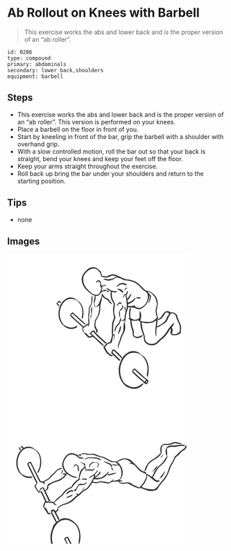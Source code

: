 # Ab Rollout on Knees with Barbell
> This exercise works the abs and lower back and is the proper version of an “ab roller”.

``` 
id: 0286 
type: compound 
primary: abdominals 
secondary: lower back,shoulders 
equipment: barbell 
``` 

## Steps

 - This exercise works the abs and lower back and is the proper version of an “ab roller”. This version is performed on your knees.
 - Place a barbell on the floor in front of you.
 - Start by kneeling in front of the bar, grip the barbell with a shoulder with overhand grip.
 - With a slow controlled motion, roll the bar out so that your back is straight, bend your knees and keep your feet off the floor.
 - Keep your arms straight throughout the exercise.
 - Roll back up bring the bar under your shoulders and return to the starting position.

## Tips

 - none

## Images

<svg width="317pt" height="250pt" viewBox="0 0 317 250" xmlns="http://www.w3.org/2000/svg">
  <g fill="#FFF">
    <path d="M0 0h317v250H0V0m140.24 25.17c-5.93 4.58-11.55 10.93-11.57 18.87.49 5.7 2.72 11.35 6.42 15.74 4.78 4.57 9.33 10.15 16.07 11.73-.14 7-3.67 14.81 1.31 21.04-.14-2.29-.63-4.61-2.26-6.33 1.67-4.53 3.21-9.28 2.38-14.18 1.4.04 2.81.06 4.21.07 1.91-1.53 3.85-3.12 4.83-5.44a12.94 12.94 0 0 0 4.03-2.53c2.42-.59 4.9-.82 7.36-1.17-2.98-3.12-7.4-.96-10.17 1.28 1.13-2.76 2.03-5.7 1.46-8.72 2.45-.75 5.48-.13 7.14-2.52-2.26.1-4.52.38-6.72.89-.38.23-1.13.69-1.51.91l-.29-.39c-.67-3.02-.87-6.61-3.22-8.9-2.23-1.48-4.07.4-5.67 1.77l-.27 2.67c1.12-1.02 2.23-2.04 3.33-3.08 4.53.92 4 6.83 3.51 10.4l1.4-.32c2.31-.08.12 2.7.23 3.91-1.4 3.84-3.01 10-8.27 9.31-6.64.28-11.22-5.4-15.34-9.79-5.87-5.57-8.84-14.57-6.55-22.43 3.3-6.53 9.48-12.3 16.94-13.22 5.04-.53 8.15 3.61 11.21 6.81 1.08 2.36 1.8 4.86 2.34 7.39 3.45.71 6.94 1.83 10.5 1.12 3.62-.11 6.34-3.65 10.07-2.91 2.64.49 5.74 1.02 7.32 3.46 2.08.4 4.25.66 6.17 1.64 2.42 1.14 4.55 3.2 7.41 3.02 5 .15 9.83 1.57 14.56 3.1 5.78 2.42 10.38 6.91 14.42 11.59 2.97 3.31 8.09 4.61 9.66 9.11 2.24 9.42-3.06 20.82-12.77 23.47-3.12 1.06-6.14-.62-8.94-1.81.06-.5.17-1.51.23-2.01-2.19-.12-4.25.57-6.34 1.11-2.01-.07-4.01-.33-6.02-.45.02-.77.07-2.33.09-3.1 5.73-1.42 11.12-5.18 13.25-10.85-.48.13-1.45.4-1.93.53-2.78 3.88-6.78 7.02-11.67 7.47-.23-1.59-.47-3.17-.72-4.76 1.23-.23 2.51-.54 2.98-1.87 1.77-2.74 3.41-5.64 3.89-8.92-3.22 2.33-4.37 6.41-7.12 9.21-.49-1.76-.97-3.52-1.56-5.25 1.16-2.47 2.29-4.96 2.9-7.64-.39-.17-1.16-.52-1.55-.7-.49 1.9-1.11 3.78-2.21 5.43l.73.27c-1.64.01-3.28-.05-4.92-.12l1.71.15c-1.21 2.08-2.35 4.21-3.19 6.47 2-1.19 3.02-3.25 3.76-5.36.27.03.82.08 1.09.11 1.51 9.02 3.91 18.62.94 27.59-1.11-2.12.42-6.67-2.78-7.05.4 2.8.91 5.62 2.3 8.13-1.19 3.87-2.21 7.84-1.75 11.93-1.63 1.58-3.46 2.92-5.08 4.51.77-.03 2.31-.1 3.08-.13.37-.87.78-1.73 1.18-2.58.32 1.85.55 3.78 1.64 5.38.08-3.45 1.26-6.78 1.17-10.24-.11-5.73 3.26-10.77 3.93-16.4 2.62.64 5.35.97 8.04.55 2.19.55 4.31 1.38 6.4 2.24 3.22 1.27 6.93.7 9.84-1.09 7.89-4.51 12.49-13.71 12.28-22.68 2.72 4.87-1.3 10.06-1.55 15.1 2.74-3.98 4.31-8.75 4.59-13.56-1.44-2.59-3.94-4.48-5.7-6.86 5.28-.52 8.22 4.04 11.23 7.51 2.55 3.21 3.32 7.35 4.37 11.21.93 4.18-1.11 8.17-1.98 12.17.04 4.65 1.15 9.25 2.32 13.74-3.48 3.59-7.65 7.15-12.91 7.34-5.36-.24-10.9.02-15.89-2.26 1.72-5.41 3.17-12.49-1.13-17.01-.06 4.23-.01 8.47-.4 12.7-2.48 1.67-5.45 3.38-8.55 2.52-2.47-.39-4.6-1.76-6.81-2.83-.69-4.94-.73-9.91.55-14.76.81-1.11-.89-3.09-1.96-2.07-1.04 5.64-2.04 11.52-.1 17.11l-3.05.08c1.43 1.28 4.36 1.76 4.21 4.12-.26 6.1 1.71 11.93 3.54 17.65.86 2.77.25 5.78 1.14 8.54 1.96 3.65 6.77 4.39 10.49 3.75 2.47-.91 6.13-1.82 6.21-5.04-3.65 1.27-7.26 4.07-11.31 2.84-1.83-.28-2.95-1.82-4.21-2.98.25-2.96.96-6.12-.43-8.91-2.17-5.21-2.87-10.86-3.32-16.44 3.82 1.1 7.91 1.43 11.64-.16 1.22 1.12 2.47 2.19 3.74 3.25-.64 8.25 2.7 15.92 5.28 23.55 1.5 3.96-.21 9.12 3.48 12.17 4.18 4.58 10.99 5.31 16.66 3.51 2.85-1.24 5.17-3.39 7.28-5.62 3.59-3.76 8.17-6.47 11.38-10.6 3.39-3.71 5.34-8.45 8.67-12.22-.02 2.3-.31 4.58-.73 6.84-.7 2.15 1.54 3.5 2.61 5.02 5.37.43 11.31.16 15.24-4.07.3-4.8.87-9.79-.39-14.5-1.92-4.79-4.5-9.33-5.71-14.38-.91-5.1-7-7.08-11.56-6.53-2.56-2.06-6.13-2.71-9.14-1.24-4.19 2.57-5.43 7.85-9.08 10.98-1.65 1.19-3.56 1.96-5.34 2.91.91-1.51 1.87-3 2.8-4.5l-1.98.08c-.37-3.86-.77-7.74-1.59-11.54 1.93-6.47 3.26-13.57.57-20.04-1.36-5.1-5.8-8.25-9.65-11.44-1.73-1.42-4.1-1.35-6.15-1.96-3.3-.7-6.16-2.76-8.36-5.25-2.97-3.44-6.29-6.59-9.93-9.29-3.51-2.74-7.95-3.68-12.14-4.84-4-1.2-8.63-.1-12.09-2.92-4.87-2.01-9.51-4.62-14.54-6.23-3.97-1.15-8 .18-11.48 2.09-3.32 2.13-7.09.05-10.66.09-.61-3.06-1.47-6.06-2.99-8.81-3.03-.87-4.4-4.1-7.32-5.17-4.32-1.96-9.4-.93-13.19 1.72m41.66 17.25c-3.32-.27-6.47 2.12-9.73.68-2.1-.78-4.32-.87-6.46-.19 4.59 2.06 10.85 4.86 15.12.7l.43 1.71c2.34-2.46 5.24-4.3 8.75-4.42-.84-.51-1.7-1.02-2.55-1.52-1.92.89-3.66 2.13-5.56 3.04m7.13 14.38c1.78-.7 3.23-1.92 4.69-3.12 3.62-2.67 8.71-1.64 12.2.73.28-.77.55-1.55.84-2.32-1.87-.87-3.75-1.76-5.76-2.27-4.9-.46-10.24 2.19-11.97 6.98m12.79 5.35c2.26-1.06 4.47-2.28 6.28-4.02-2.87-.36-5.05 1.64-6.28 4.02m-31.1-3.61c2.49 2.36 5.27 4.41 8.3 6.04-.74 5.37-.49 11.15 2.23 15.97 1.33 2.66 4.11 5.24 2.57 8.44-2.07 6.93-.29 14.14.99 21.01-1.71 4.16-3.91 8.39-3.57 13.03.3 4.69-1.07 9.33-.2 14.02.97 5.16-2.05 9.76-2.86 14.71-5.46.82-9.12 5.06-12.08 9.35 2.67 3.66 3.79 8.4 7.52 11.26 2.69 2.02 6.13 5.85 9.56 2.85-7.23-1.77-11.78-8.46-14.34-15.03 1.14-1.01 2.3-2 3.32-3.14 1.95-2.6 5.4-3.07 8.35-3.86 1.13-3.81 1.83-7.73 2.2-11.69l2-1.48c-.14 3.26-.47 6.51-.43 9.77 1.21-4.13 1.45-8.45 1.22-12.73-.84.91-1.68 1.82-2.5 2.75-.26-6.55.26-13.08.69-19.6.43-4.01 3-7.38 3.6-11.31-3.42-6.78-2.63-14.79-.96-21.95-.36-3.35-2.87-5.96-3.99-9.06-1.99-3.9-1.04-8.38-1.66-12.55 3.21.46 7.67 1.78 9.7-1.66-3.68.39-7.38.2-10.94-.85-2.73-1.76-5.25-4.23-8.72-4.29m18.85 1.73c2.36 1.29 5.03 2.16 6.94 4.14 1.23.84 2.3 2.86 4.08 1.94.47-1.86-1.91-3.13-2.59-4.77-2.71-1-5.52-2.44-8.43-1.31m-16.26 2.93c-1.72.92.11 3.3 1.57 2.28 1.71-.89-.13-3.4-1.57-2.28m-9.95 4.6c.87 5.78-2.67 10.94-4.36 16.26-.86 3.16-3.76 4.9-5.55 7.44 2.15-.51 4.02-1.69 5.61-3.2.16 6.04-.34 12.19-2.61 17.84-1.37 3.5-4.33 6.24-5.04 10.01-.46 2.88-.74 5.79-.77 8.7-.05 2.57 1.85 4.49 3.01 6.61.23 1.45-.1 2.99.47 4.4 3.1.58 2.09-3.57 1.99-5.39-2.17-1.8-2.76-4.61-3.68-7.13.24-2.42.17-4.87.57-7.28.84-2.57 2.52-4.75 3.79-7.12 2.87-4.8 4.05-10.46 4.12-16.01-.32-7.2 3.41-13.84 3.23-21.04 1.86 4.04 5.92 5.63 9.62 7.47 1.88 3.5 4.72 6.24 8.44 7.72-1.95-2.81-4.41-5.22-6.17-8.15-1.44-2.46-4.56-2.65-6.7-4.18-2.37-2.01-3.15-5.4-5.97-6.95m-16.77 3.29c-1.49 3.81-.75 7.91-1.07 11.87-.37 3.75-3.06 6.65-4.21 10.13-.74 3.19-.27 6.52-.85 9.74-1.16 5.61.23 11.3-.24 16.95-3.12 1.27-5.82 3.28-8.34 5.48-6.6-6.75-14.19-12.47-20.79-19.22-1.64-1.63 1.45-4.01 2.68-2.49 6.64 5.62 12.68 11.96 19.48 17.4.64.09 1.91.28 2.54.37-1.94-2.53-4.39-4.58-6.81-6.62-5.39-4.78-10.6-9.76-16.09-14.41-1.3 1.22-2.97 2.13-3.85 3.73-.7 3.04 2.28 4.93 4.13 6.79 5.86 5.04 11.33 10.52 17.24 15.51-1.78 3.63.52 7.36 2.79 10.13-.56-2.82-1.62-5.49-2.33-8.27 2.91-2.15 5.72-4.45 8.79-6.39.01 1.42.04 2.84.07 4.26 2.69-4.22 2.87-9.43 1.88-14.21-.96-3.32.47-6.62.66-9.95.31-3.49-.55-7.27 1.35-10.44 3.46-6.08 5.03-13.57 2.97-20.36m76.15 5.25c2.9-.34 6.45 1.55 8.75-.89-2.96-.89-6.75-2.4-8.75.89m-119.3-.12c-9.73 4.51-14.61 15.54-14.81 25.81-.29 8.14 2.61 16.91 9.41 21.83 5.88 6.15 16 7.01 22.94 2.09-.11-.64-.32-1.93-.42-2.58-3.44 2.14-7.33 4.1-11.51 3.39-4.36-.97-8.99-2.35-12.2-5.63-8.94-11.23-7.93-28.96 2.12-39.17 6.77-6.95 19.8-6.07 25.33 2 5.93 6.88 6.75 16.84 4.4 25.32.48.98.97 1.96 1.47 2.93 3.41-11.06 1.96-26.01-9.01-32.34-4.52-4.45-11.83-6.65-17.72-3.65m-18.57 8.92c1.5 1.62 2.63 4.37 4.97 4.72 1.49-2.04-2.22-3.29-3.12-4.92 1.64-1.43 3.67-2.57 5.44-.39.39-.53.79-1.05 1.18-1.57-1.2-.75-2.39-1.51-3.57-2.29-1.8 1.29-3.46 2.76-4.9 4.45m104.21 4.8c1.59-1.47 3.08-3.06 4.7-4.51.79.14 2.36.43 3.15.58 1.91-.26-.1-1.81-.47-2.66-3.82-.66-6.55 3.3-7.38 6.59m9.21 2.81c-1.62 1.93-3.8 3.49-4.63 5.98-1.03 3.58-.2 7.4 1.25 10.74.88-3.75-.62-7.61-.17-11.42 3.18-1.39 5.78-4.04 5.75-7.71-.54-1.18-1.05-2.37-1.54-3.57-.15 1.99.22 4.13-.66 5.98M144.86 94c-.17 3.27.1 6.53.86 9.71-1.58 2.27-2.06 4.99-2.08 7.69 3.68-5.58 2.61-12.41 3.14-18.72.41-.86.82-1.73 1.23-2.6-1.05 1.31-2.08 2.63-3.15 3.92m50.44 15.71c-.13 1.39-.23 2.79-.3 4.19-.48.78-.95 1.56-1.41 2.35.27 2.82-2.43 4.31-3.97 6.22-3.23 3.27-3.84 8.01-4.58 12.33 3-2.66 2.58-7.39 5.32-10.32 1.59-2.3 5.13-3.83 4.33-7.14 2.93-1.64 3.05-5.5.61-7.63m6.79 7.03c-1.37 5.38-.99 10.96-1.48 16.44-1.51 4-4.1 7.54-5.11 11.75-.98 4.23-2.9 8.14-4.16 12.28.57 2.13.14 4.31-.06 6.45 1.71-2.37 1.25-5.44 2.32-8.05 1.29-3.19 2.9-6.29 3.59-9.69 1.5-6.29 6.84-11.22 6.79-17.94.03-3.79.28-7.94-1.89-11.24m-7.34 10.02c-1.14 4.05-2.59 8-3.5 12.11 3.8-4.05 5.77-9.63 5.34-15.17-.91.82-1.58 1.85-1.84 3.06m-51.32 9.78c-.44.09-1.31.28-1.75.37 1.63 1.18 3.27 2.34 4.79 3.66-1.43.59-2.81 1.48-4.39 1.57-3.15-1.8-4.71-6.57-8.67-6.45l-.12 1.06c1.92 2.69 4.38 4.99 6.8 7.24 2.65.99 5.3-.71 7.91-1.12 2.77 1.06 4.4 3.75 6.52 5.68 3.86 3.64 7.77 7.27 12.04 10.43l.08-2.01c-3.92-4.62-8.99-8.09-13.22-12.41-2.58-2.6-5.35-5.01-8.22-7.3.67-1.66 1.8-2.99 3.57-3.47 4.81 6.9 11.65 11.95 17.65 17.72 1.66 1.37 3.41 4.07 5.73 2.19-6.15-5.82-12.68-11.23-18.72-17.16-.26-.5-.79-1.5-1.05-2-.76-.98-1.5-1.99-2.34-2.9-2.89.35-5.44 2.24-6.61 4.9m38.05 29.07c-.6 1.76-1.12 3.54-1.61 5.33 4.68 4.48 9.43 8.87 14.04 13.42.67-.42 1.35-.84 2.02-1.26-4.59-4.37-9.11-8.81-13.66-13.21l.24-2.41c2.07-1.16 3.5 1.08 4.9 2.19 3.38 3.57 6.98 6.92 10.6 10.25-1.25 4.77-4 9.05-4.69 13.97-2.02 10.76.71 22.53 8.19 30.69 4.43 5.46 11.61 7.73 18.42 8.05 6.71-.04 12.7-4.1 16.32-9.57-4.13.56-6.84 4.23-10.67 5.57-4.5 2.08-9.59 1.18-14.12-.28-3.37-2.28-7.49-3.52-9.95-6.96-9.95-13.8-7.76-34.75 4.56-46.39 6.91-6.09 17.55-5.87 25.16-1.26 8.73 7.19 12.9 19.22 10.76 30.3-.49 2.67-1.6 5.98.83 8.06 2.77-10.6 2.65-22.77-3.71-32.11-2.57-4.19-7.38-6.05-10.8-9.42-5.92-3.71-14-4.3-19.98-.34-3.94 2.71-8.53 5.72-9.61 10.72-.04-1.8-.06-3.77-1.74-4.88-4.31-3.8-7.7-8.75-12.81-11.57-.67.28-2.02.83-2.69 1.11m38.86 31.56c-1.81 1.26-3.74 2.6-4.47 4.8-.01 1.88 1.61 3.15 2.79 4.39 5.83 5.23 11.64 10.46 17.57 15.57 1.39.96 2.33 3.28 4.33 2.69 2.42-1.18 3.9-3.88 3.46-6.56-8.38-6.39-15.61-14.13-23.68-20.89m4.86 17.17c.67.43.67.43 0 0z"/>
    <path d="M266.88 110.88c2.97-2.78 4.57-6.64 6.99-9.87 1.44-.03 2.89-.04 4.34-.05 1 1.16 2.5 2.7.73 3.99-3.22 3.12-3.43 8.03-6.66 11.12-3.42 4.44-8.93 6.18-13.51 9.06.49-3.59.77-7.21.98-10.84 2.49-.84 5.19-1.5 7.13-3.41z"/>
    <path d="M282.5 103.2c2.4-2.16 5.23-.3 7.64.84 1.78 2.09 1.66 5.15 3 7.52 1.84 5.09 5.48 9.72 5.37 15.36.06 2.19-.09 4.38-.15 6.58-3 4.14-8.92 6.21-13.64 3.9 1.06-3.59 2.63-7.74-.39-10.82 2.04-2.35 4.32-4.94 3.8-8.33-4.47 4.58-8.64 9.48-11.94 14.98-3.27 5.53-7.91 10.03-12.82 14.08-3.48 2.76-6.29 7.15-11.15 7.41-5.69 1.59-13-1.66-13.92-7.88-.04-6.09-2.72-11.66-4.33-17.42-.8-3.89-.69-7.94-1.98-11.74 8.41 2.33 18.28 2.69 25.49-3.02.27 9.32-3.47 19 .06 28.03.6-5.4-.07-10.92 1.07-16.26 3.69-.11 6.29-2.93 9.4-4.5 4.91-2.31 9.16-6.54 10.57-11.88.97-2.47 2.72-4.51 3.92-6.85zM218.49 200.35l2.16-.32c6.23 5.93 12.45 11.91 19.41 16.98-.89 1.16-1.76 2.33-2.62 3.51-6.45-6.05-13.02-11.99-19.59-17.91.16-.56.48-1.69.64-2.26zM240.43 219.48c3.4-1.86.58 4.76-.78 1.63.2-.41.59-1.22.78-1.63z"/>
  </g>
  <g fill="#333">
    <path d="M140.24 25.17c3.79-2.65 8.87-3.68 13.19-1.72 2.92 1.07 4.29 4.3 7.32 5.17 1.52 2.75 2.38 5.75 2.99 8.81 3.57-.04 7.34 2.04 10.66-.09 3.48-1.91 7.51-3.24 11.48-2.09 5.03 1.61 9.67 4.22 14.54 6.23 3.46 2.82 8.09 1.72 12.09 2.92 4.19 1.16 8.63 2.1 12.14 4.84 3.64 2.7 6.96 5.85 9.93 9.29 2.2 2.49 5.06 4.55 8.36 5.25 2.05.61 4.42.54 6.15 1.96 3.85 3.19 8.29 6.34 9.65 11.44 2.69 6.47 1.36 13.57-.57 20.04.82 3.8 1.22 7.68 1.59 11.54l1.98-.08c-.93 1.5-1.89 2.99-2.8 4.5 1.78-.95 3.69-1.72 5.34-2.91 3.65-3.13 4.89-8.41 9.08-10.98 3.01-1.47 6.58-.82 9.14 1.24 4.56-.55 10.65 1.43 11.56 6.53 1.21 5.05 3.79 9.59 5.71 14.38 1.26 4.71.69 9.7.39 14.5-3.93 4.23-9.87 4.5-15.24 4.07-1.07-1.52-3.31-2.87-2.61-5.02.42-2.26.71-4.54.73-6.84-3.33 3.77-5.28 8.51-8.67 12.22-3.21 4.13-7.79 6.84-11.38 10.6-2.11 2.23-4.43 4.38-7.28 5.62-5.67 1.8-12.48 1.07-16.66-3.51-3.69-3.05-1.98-8.21-3.48-12.17-2.58-7.63-5.92-15.3-5.28-23.55-1.27-1.06-2.52-2.13-3.74-3.25-3.73 1.59-7.82 1.26-11.64.16.45 5.58 1.15 11.23 3.32 16.44 1.39 2.79.68 5.95.43 8.91 1.26 1.16 2.38 2.7 4.21 2.98 4.05 1.23 7.66-1.57 11.31-2.84-.08 3.22-3.74 4.13-6.21 5.04-3.72.64-8.53-.1-10.49-3.75-.89-2.76-.28-5.77-1.14-8.54-1.83-5.72-3.8-11.55-3.54-17.65.15-2.36-2.78-2.84-4.21-4.12l3.05-.08c-1.94-5.59-.94-11.47.1-17.11 1.07-1.02 2.77.96 1.96 2.07-1.28 4.85-1.24 9.82-.55 14.76 2.21 1.07 4.34 2.44 6.81 2.83 3.1.86 6.07-.85 8.55-2.52.39-4.23.34-8.47.4-12.7 4.3 4.52 2.85 11.6 1.13 17.01 4.99 2.28 10.53 2.02 15.89 2.26 5.26-.19 9.43-3.75 12.91-7.34-1.17-4.49-2.28-9.09-2.32-13.74.87-4 2.91-7.99 1.98-12.17-1.05-3.86-1.82-8-4.37-11.21-3.01-3.47-5.95-8.03-11.23-7.51 1.76 2.38 4.26 4.27 5.7 6.86-.28 4.81-1.85 9.58-4.59 13.56.25-5.04 4.27-10.23 1.55-15.1.21 8.97-4.39 18.17-12.28 22.68-2.91 1.79-6.62 2.36-9.84 1.09-2.09-.86-4.21-1.69-6.4-2.24-2.69.42-5.42.09-8.04-.55-.67 5.63-4.04 10.67-3.93 16.4.09 3.46-1.09 6.79-1.17 10.24-1.09-1.6-1.32-3.53-1.64-5.38-.4.85-.81 1.71-1.18 2.58-.77.03-2.31.1-3.08.13 1.62-1.59 3.45-2.93 5.08-4.51-.46-4.09.56-8.06 1.75-11.93-1.39-2.51-1.9-5.33-2.3-8.13 3.2.38 1.67 4.93 2.78 7.05 2.97-8.97.57-18.57-.94-27.59-.27-.03-.82-.08-1.09-.11-.74 2.11-1.76 4.17-3.76 5.36.84-2.26 1.98-4.39 3.19-6.47l-1.71-.15c1.64.07 3.28.13 4.92.12l-.73-.27c1.1-1.65 1.72-3.53 2.21-5.43.39.18 1.16.53 1.55.7-.61 2.68-1.74 5.17-2.9 7.64.59 1.73 1.07 3.49 1.56 5.25 2.75-2.8 3.9-6.88 7.12-9.21-.48 3.28-2.12 6.18-3.89 8.92-.47 1.33-1.75 1.64-2.98 1.87.25 1.59.49 3.17.72 4.76 4.89-.45 8.89-3.59 11.67-7.47.48-.13 1.45-.4 1.93-.53-2.13 5.67-7.52 9.43-13.25 10.85-.02.77-.07 2.33-.09 3.1 2.01.12 4.01.38 6.02.45 2.09-.54 4.15-1.23 6.34-1.11-.06.5-.17 1.51-.23 2.01 2.8 1.19 5.82 2.87 8.94 1.81 9.71-2.65 15.01-14.05 12.77-23.47-1.57-4.5-6.69-5.8-9.66-9.11-4.04-4.68-8.64-9.17-14.42-11.59-4.73-1.53-9.56-2.95-14.56-3.1-2.86.18-4.99-1.88-7.41-3.02-1.92-.98-4.09-1.24-6.17-1.64-1.58-2.44-4.68-2.97-7.32-3.46-3.73-.74-6.45 2.8-10.07 2.91-3.56.71-7.05-.41-10.5-1.12-.54-2.53-1.26-5.03-2.34-7.39-3.06-3.2-6.17-7.34-11.21-6.81-7.46.92-13.64 6.69-16.94 13.22-2.29 7.86.68 16.86 6.55 22.43 4.12 4.39 8.7 10.07 15.34 9.79 5.26.69 6.87-5.47 8.27-9.31-.11-1.21 2.08-3.99-.23-3.91l-1.4.32c.49-3.57 1.02-9.48-3.51-10.4-1.1 1.04-2.21 2.06-3.33 3.08l.27-2.67c1.6-1.37 3.44-3.25 5.67-1.77 2.35 2.29 2.55 5.88 3.22 8.9l.29.39c.38-.22 1.13-.68 1.51-.91 2.2-.51 4.46-.79 6.72-.89-1.66 2.39-4.69 1.77-7.14 2.52.57 3.02-.33 5.96-1.46 8.72 2.77-2.24 7.19-4.4 10.17-1.28-2.46.35-4.94.58-7.36 1.17a12.94 12.94 0 0 1-4.03 2.53c-.98 2.32-2.92 3.91-4.83 5.44-1.4-.01-2.81-.03-4.21-.07.83 4.9-.71 9.65-2.38 14.18 1.63 1.72 2.12 4.04 2.26 6.33-4.98-6.23-1.45-14.04-1.31-21.04-6.74-1.58-11.29-7.16-16.07-11.73-3.7-4.39-5.93-10.04-6.42-15.74.02-7.94 5.64-14.29 11.57-18.87m126.64 85.71c-1.94 1.91-4.64 2.57-7.13 3.41-.21 3.63-.49 7.25-.98 10.84 4.58-2.88 10.09-4.62 13.51-9.06 3.23-3.09 3.44-8 6.66-11.12 1.77-1.29.27-2.83-.73-3.99-1.45.01-2.9.02-4.34.05-2.42 3.23-4.02 7.09-6.99 9.87m15.62-7.68c-1.2 2.34-2.95 4.38-3.92 6.85-1.41 5.34-5.66 9.57-10.57 11.88-3.11 1.57-5.71 4.39-9.4 4.5-1.14 5.34-.47 10.86-1.07 16.26-3.53-9.03.21-18.71-.06-28.03-7.21 5.71-17.08 5.35-25.49 3.02 1.29 3.8 1.18 7.85 1.98 11.74 1.61 5.76 4.29 11.33 4.33 17.42.92 6.22 8.23 9.47 13.92 7.88 4.86-.26 7.67-4.65 11.15-7.41 4.91-4.05 9.55-8.55 12.82-14.08 3.3-5.5 7.47-10.4 11.94-14.98.52 3.39-1.76 5.98-3.8 8.33 3.02 3.08 1.45 7.23.39 10.82 4.72 2.31 10.64.24 13.64-3.9.06-2.2.21-4.39.15-6.58.11-5.64-3.53-10.27-5.37-15.36-1.34-2.37-1.22-5.43-3-7.52-2.41-1.14-5.24-3-7.64-.84z"/>
    <path d="M181.9 42.42c1.9-.91 3.64-2.15 5.56-3.04.85.5 1.71 1.01 2.55 1.52-3.51.12-6.41 1.96-8.75 4.42l-.43-1.71c-4.27 4.16-10.53 1.36-15.12-.7 2.14-.68 4.36-.59 6.46.19 3.26 1.44 6.41-.95 9.73-.68zM189.03 56.8c1.73-4.79 7.07-7.44 11.97-6.98 2.01.51 3.89 1.4 5.76 2.27-.29.77-.56 1.55-.84 2.32-3.49-2.37-8.58-3.4-12.2-.73-1.46 1.2-2.91 2.42-4.69 3.12zM201.82 62.15c1.23-2.38 3.41-4.38 6.28-4.02-1.81 1.74-4.02 2.96-6.28 4.02zM170.72 58.54c3.47.06 5.99 2.53 8.72 4.29 3.56 1.05 7.26 1.24 10.94.85-2.03 3.44-6.49 2.12-9.7 1.66.62 4.17-.33 8.65 1.66 12.55 1.12 3.1 3.63 5.71 3.99 9.06-1.67 7.16-2.46 15.17.96 21.95-.6 3.93-3.17 7.3-3.6 11.31-.43 6.52-.95 13.05-.69 19.6.82-.93 1.66-1.84 2.5-2.75.23 4.28-.01 8.6-1.22 12.73-.04-3.26.29-6.51.43-9.77l-2 1.48c-.37 3.96-1.07 7.88-2.2 11.69-2.95.79-6.4 1.26-8.35 3.86-1.02 1.14-2.18 2.13-3.32 3.14 2.56 6.57 7.11 13.26 14.34 15.03-3.43 3-6.87-.83-9.56-2.85-3.73-2.86-4.85-7.6-7.52-11.26 2.96-4.29 6.62-8.53 12.08-9.35.81-4.95 3.83-9.55 2.86-14.71-.87-4.69.5-9.33.2-14.02-.34-4.64 1.86-8.87 3.57-13.03-1.28-6.87-3.06-14.08-.99-21.01 1.54-3.2-1.24-5.78-2.57-8.44-2.72-4.82-2.97-10.6-2.23-15.97-3.03-1.63-5.81-3.68-8.3-6.04zM189.57 60.27c2.91-1.13 5.72.31 8.43 1.31.68 1.64 3.06 2.91 2.59 4.77-1.78.92-2.85-1.1-4.08-1.94-1.91-1.98-4.58-2.85-6.94-4.14z"/>
    <path d="M173.31 63.2c1.44-1.12 3.28 1.39 1.57 2.28-1.46 1.02-3.29-1.36-1.57-2.28zM163.36 67.8c2.82 1.55 3.6 4.94 5.97 6.95 2.14 1.53 5.26 1.72 6.7 4.18 1.76 2.93 4.22 5.34 6.17 8.15-3.72-1.48-6.56-4.22-8.44-7.72-3.7-1.84-7.76-3.43-9.62-7.47.18 7.2-3.55 13.84-3.23 21.04-.07 5.55-1.25 11.21-4.12 16.01-1.27 2.37-2.95 4.55-3.79 7.12-.4 2.41-.33 4.86-.57 7.28.92 2.52 1.51 5.33 3.68 7.13.1 1.82 1.11 5.97-1.99 5.39-.57-1.41-.24-2.95-.47-4.4-1.16-2.12-3.06-4.04-3.01-6.61.03-2.91.31-5.82.77-8.7.71-3.77 3.67-6.51 5.04-10.01 2.27-5.65 2.77-11.8 2.61-17.84-1.59 1.51-3.46 2.69-5.61 3.2 1.79-2.54 4.69-4.28 5.55-7.44 1.69-5.32 5.23-10.48 4.36-16.26zM146.59 71.09c2.06 6.79.49 14.28-2.97 20.36-1.9 3.17-1.04 6.95-1.35 10.44-.19 3.33-1.62 6.63-.66 9.95.99 4.78.81 9.99-1.88 14.21-.03-1.42-.06-2.84-.07-4.26-3.07 1.94-5.88 4.24-8.79 6.39.71 2.78 1.77 5.45 2.33 8.27-2.27-2.77-4.57-6.5-2.79-10.13-5.91-4.99-11.38-10.47-17.24-15.51-1.85-1.86-4.83-3.75-4.13-6.79.88-1.6 2.55-2.51 3.85-3.73 5.49 4.65 10.7 9.63 16.09 14.41 2.42 2.04 4.87 4.09 6.81 6.62-.63-.09-1.9-.28-2.54-.37-6.8-5.44-12.84-11.78-19.48-17.4-1.23-1.52-4.32.86-2.68 2.49 6.6 6.75 14.19 12.47 20.79 19.22 2.52-2.2 5.22-4.21 8.34-5.48.47-5.65-.92-11.34.24-16.95.58-3.22.11-6.55.85-9.74 1.15-3.48 3.84-6.38 4.21-10.13.32-3.96-.42-8.06 1.07-11.87zM222.74 76.34c2-3.29 5.79-1.78 8.75-.89-2.3 2.44-5.85.55-8.75.89z"/>
    <path d="M103.44 76.22c5.89-3 13.2-.8 17.72 3.65 10.97 6.33 12.42 21.28 9.01 32.34-.5-.97-.99-1.95-1.47-2.93 2.35-8.48 1.53-18.44-4.4-25.32-5.53-8.07-18.56-8.95-25.33-2-10.05 10.21-11.06 27.94-2.12 39.17 3.21 3.28 7.84 4.66 12.2 5.63 4.18.71 8.07-1.25 11.51-3.39.1.65.31 1.94.42 2.58-6.94 4.92-17.06 4.06-22.94-2.09-6.8-4.92-9.7-13.69-9.41-21.83.2-10.27 5.08-21.3 14.81-25.81z"/>
    <path d="M84.87 85.14c1.44-1.69 3.1-3.16 4.9-4.45 1.18.78 2.37 1.54 3.57 2.29-.39.52-.79 1.04-1.18 1.57-1.77-2.18-3.8-1.04-5.44.39.9 1.63 4.61 2.88 3.12 4.92-2.34-.35-3.47-3.1-4.97-4.72zM189.08 89.94c.83-3.29 3.56-7.25 7.38-6.59.37.85 2.38 2.4.47 2.66-.79-.15-2.36-.44-3.15-.58-1.62 1.45-3.11 3.04-4.7 4.51zM198.29 92.75c.88-1.85.51-3.99.66-5.98.49 1.2 1 2.39 1.54 3.57.03 3.67-2.57 6.32-5.75 7.71-.45 3.81 1.05 7.67.17 11.42-1.45-3.34-2.28-7.16-1.25-10.74.83-2.49 3.01-4.05 4.63-5.98zM144.86 94c1.07-1.29 2.1-2.61 3.15-3.92-.41.87-.82 1.74-1.23 2.6-.53 6.31.54 13.14-3.14 18.72.02-2.7.5-5.42 2.08-7.69-.76-3.18-1.03-6.44-.86-9.71zM195.3 109.71c2.44 2.13 2.32 5.99-.61 7.63.8 3.31-2.74 4.84-4.33 7.14-2.74 2.93-2.32 7.66-5.32 10.32.74-4.32 1.35-9.06 4.58-12.33 1.54-1.91 4.24-3.4 3.97-6.22.46-.79.93-1.57 1.41-2.35.07-1.4.17-2.8.3-4.19zM202.09 116.74c2.17 3.3 1.92 7.45 1.89 11.24.05 6.72-5.29 11.65-6.79 17.94-.69 3.4-2.3 6.5-3.59 9.69-1.07 2.61-.61 5.68-2.32 8.05.2-2.14.63-4.32.06-6.45 1.26-4.14 3.18-8.05 4.16-12.28 1.01-4.21 3.6-7.75 5.11-11.75.49-5.48.11-11.06 1.48-16.44zM194.75 126.76c.26-1.21.93-2.24 1.84-3.06.43 5.54-1.54 11.12-5.34 15.17.91-4.11 2.36-8.06 3.5-12.11zM143.43 136.54c1.17-2.66 3.72-4.55 6.61-4.9.84.91 1.58 1.92 2.34 2.9.26.5.79 1.5 1.05 2 6.04 5.93 12.57 11.34 18.72 17.16-2.32 1.88-4.07-.82-5.73-2.19-6-5.77-12.84-10.82-17.65-17.72-1.77.48-2.9 1.81-3.57 3.47 2.87 2.29 5.64 4.7 8.22 7.3 4.23 4.32 9.3 7.79 13.22 12.41l-.08 2.01c-4.27-3.16-8.18-6.79-12.04-10.43-2.12-1.93-3.75-4.62-6.52-5.68-2.61.41-5.26 2.11-7.91 1.12-2.42-2.25-4.88-4.55-6.8-7.24l.12-1.06c3.96-.12 5.52 4.65 8.67 6.45 1.58-.09 2.96-.98 4.39-1.57-1.52-1.32-3.16-2.48-4.79-3.66.44-.09 1.31-.28 1.75-.37zM181.48 165.61c.67-.28 2.02-.83 2.69-1.11 5.11 2.82 8.5 7.77 12.81 11.57 1.68 1.11 1.7 3.08 1.74 4.88 1.08-5 5.67-8.01 9.61-10.72 5.98-3.96 14.06-3.37 19.98.34 3.42 3.37 8.23 5.23 10.8 9.42 6.36 9.34 6.48 21.51 3.71 32.11-2.43-2.08-1.32-5.39-.83-8.06 2.14-11.08-2.03-23.11-10.76-30.3-7.61-4.61-18.25-4.83-25.16 1.26-12.32 11.64-14.51 32.59-4.56 46.39 2.46 3.44 6.58 4.68 9.95 6.96 4.53 1.46 9.62 2.36 14.12.28 3.83-1.34 6.54-5.01 10.67-5.57-3.62 5.47-9.61 9.53-16.32 9.57-6.81-.32-13.99-2.59-18.42-8.05-7.48-8.16-10.21-19.93-8.19-30.69.69-4.92 3.44-9.2 4.69-13.97-3.62-3.33-7.22-6.68-10.6-10.25-1.4-1.11-2.83-3.35-4.9-2.19l-.24 2.41c4.55 4.4 9.07 8.84 13.66 13.21-.67.42-1.35.84-2.02 1.26-4.61-4.55-9.36-8.94-14.04-13.42.49-1.79 1.01-3.57 1.61-5.33z"/>
    <path d="M220.34 197.17c8.07 6.76 15.3 14.5 23.68 20.89.44 2.68-1.04 5.38-3.46 6.56-2 .59-2.94-1.73-4.33-2.69-5.93-5.11-11.74-10.34-17.57-15.57-1.18-1.24-2.8-2.51-2.79-4.39.73-2.2 2.66-3.54 4.47-4.8m-1.85 3.18c-.16.57-.48 1.7-.64 2.26 6.57 5.92 13.14 11.86 19.59 17.91.86-1.18 1.73-2.35 2.62-3.51-6.96-5.07-13.18-11.05-19.41-16.98l-2.16.32m21.94 19.13c-.19.41-.58 1.22-.78 1.63 1.36 3.13 4.18-3.49.78-1.63zM225.2 214.34c.67.43.67.43 0 0z"/>
  </g>
</svg>

<svg width="317pt" height="250pt" viewBox="0 0 317 250" xmlns="http://www.w3.org/2000/svg">
  <g fill="#FFF">
    <path d="M0 0h317v250H124.43c2.95-7.62 2.67-16.27.51-24.05-2.31-8.21-8.74-14.61-16.2-18.39-4.76-1.99-10.42-3.14-15.28-.82-2.75 1.43-5.36 3.14-7.91 4.91-2.51-5.89-5.65-11.49-8.45-17.24.96-.45 1.92-.9 2.92-1.26 3.62 4.91 5.43 10.87 8.84 15.93.49-.76.97-1.52 1.46-2.29-2.44-3.47-4.16-7.36-6.03-11.16 1.54-1.49 3.05-3.02 4.5-4.6-.61-.78-1.23-1.56-1.84-2.34 3.26-2.1 6.34-4.64 10.1-5.8 4.65-1.48 9.4-2.84 13.6-5.4 4.7-2.82 7.73-7.65 12.45-10.44 2.86-1.74 4.78-4.54 7.21-6.78 2.82-2.28 6.56-3.21 9.15-5.81 3.04-3.07 5.26-6.82 7.57-10.43 4.35 1.3 9.2 2.13 13.13-.74 5.14.83 10.26 1.71 15.37 2.66 4.55-4.25 10.95-3.35 16.65-4.01.27.47.82 1.41 1.1 1.88 2.31 1.32 4.84 2.9 7.63 2.32 2.96-.27 6.22-1.8 9.03-.14 4.66 2.88 9.63 5.23 14.72 7.24 2.87 1.16 6.11-.45 8.92 1 4.67 1.87 9.32 4.16 14.47 4.22 3.84.51 7.48-.92 10.98-2.28 3.08-4.31 5.57-9.07 9.32-12.85 6.41-6.47 10.54-14.86 13.25-23.47 1.42-4.9 4.89-8.8 6.87-13.45 1.44-2.76 2.25-6.16 5.11-7.83 2.61-1.75 4.65-4.14 6.57-6.59 2.3-3.15 7-3.52 8.84-7.14 1.24-1.75 1.5-4.12-.22-5.68-1.05 2.31-1.37 5.28-3.67 6.79-2.52 1.83-5.44 3.15-7.56 5.5-2.53 2.7-4.98 5.51-7.97 7.74-2.46 8.06-8.5 14.46-10.74 22.6-2.52 8.74-8.09 16.2-14.15 22.82-3.42 4.14-5.89 9.8-11.58 11.25-7.04-.55-14.44-.76-20.74-4.33 5.26-5.76 9.5-12.7 10.06-20.66 3.13 2.8 6.33 5.52 9.67 8.07 2.47 2.11 5.27 4.57 8.78 4.16 1.14-.73 2.23-1.53 3.28-2.4-2.65-.63-5.89.16-8-1.95-1.42-1.12-2.79-2.29-4.18-3.43 2.42-4.67 4.73-9.41 7.47-13.9 3.49-5.44 9.4-8.68 13.28-13.79 2.24-3.26 4.16-6.83 4.99-10.72-3.01 2.75-4.66 6.52-7.02 9.76-3.02 4.62-7.88 7.53-11.27 11.84-4.52 4.32-6.16 10.54-9.08 15.88-3.22-2.54-6.76-4.95-11.05-4.94.42.9 1.25 2.7 1.67 3.61-2.64 7.4-6.65 14.48-12.84 19.49-5.06-2.38-10.51-4.13-14.85-7.79-5.85-3.45-13.13 1.98-18.93-1.77-.04-.19-.11-.58-.15-.77 1.47-.4 3-.55 4.51-.77-.12-.42-.34-1.25-.45-1.66l-3.95.6c2.67-3.7 5.36-7.75 5.41-12.48.25-7.51-3.32-15.32-9.62-19.56 3.89-1.68 7.7-3.7 11.88-4.54 5.05-.32 9.19 3.07 12.87 6.06-1.66.19-3.32.38-4.98.55 4.12.89 8.61 1.81 11.61 5.03 3.65 3.74 6.52 8.61 11.61 10.58 2.34.72 4.32 2.9 6.8 2.82 2.16-1.88-1.59-3.16-3.07-3.7-4.13-1.06-7.5-3.79-10.19-7.01-3.24-4-7.21-7.3-10.8-10.97-4.95-5.2-13.22-6.44-19.69-3.52-3.49 1.06-6.12 4.72-10.07 3.93-8.4.3-14.06-7.25-22.06-8.39-5.3-.69-9.76-4-15.01-4.8-2.67-.45-5.33.23-8 .25-3.32-.17-6.49-2.06-9.86-1.27-3.21.78-6.23 2.17-9.3 3.36-4.53-3.01-10.57-5.1-15.73-2.37-5.33 2.98-8.48 8.71-10.42 14.32-2.7 6.93 1.99 13.83 5.88 19.28l-1.41 1.81c-.1-.57-.31-1.7-.41-2.27-1.93.73-3.87 1.43-5.8 2.14 2.01.25 4.03.45 6.01.88-3.94 4.92-9.48 8.88-15.76 10.07-3.72 1.16-7.06 3.23-10.62 4.77-3.94.62-4.66 5.27-4.95 8.54-1.04 1.3-2.05 2.61-3.05 3.93-.96-1.96-1.99-3.89-3.09-5.77-3.53.51-7.11 2.58-6.87 6.73 1.7-1.94 3.3-4.04 5.7-5.17 3.31 7.55 7.27 14.81 10.32 22.46 1.05.11 2.11.21 3.16.31-2.96-5.71-5.9-11.43-8.51-17.31 1.59-1.65 3.35-3.17 4.67-5.05.07-1.46.08-2.91.03-4.37 4.97-3.89 10.87-6.56 17.05-7.85 3.68-.73 6.35-3.56 9.34-5.6 2.65-1.77 4.17-4.64 5.84-7.25 5.25 3.55 10.94 7.44 17.64 6.63-2.24-2.21-5.61-1.73-8.23-3.15-3.4-1.78-6.64-3.94-9.56-6.43-3.13-3.67-5.39-8.25-6.03-13.04.16-4.92 2.79-9.42 5.7-13.24 4.37-5.9 13.85-5.04 18.64-.18 2.71 3.36 8.04 4.26 11.69 1.94-3.74-1.17-8.89-.08-10.83-4.41 1.56.02 3.13.14 4.68.33l-2.12 1.98c1.16-.54 2.31-1.09 3.46-1.65-.65-.65-1.3-1.29-1.94-1.94 2.51-.47 5.08-1.57 7.67-.96 2.97.58 5.91 1.8 8.99 1.22 5.16-.92 9.93 1.6 14.68 3.18 3.55 1.26 7.43 1.52 10.82 3.25 3.76 1.81 7.23 4.21 11.08 5.85 2.14.9 4.48.14 6.71.41 2.28.67 3.92 2.54 5.63 4.08-3.93.77-7.73-.45-11.55-1.12 1.78 1.28 3.63 2.62 5.82 3.1 2.09.15 4.13-.52 6.19-.72 3.72 2.78 4.69 7.61 5.06 11.96.61 3.98-.6 8.02-2.52 11.48-3.55 3.08-8.82 2-12.83 4.3.73-1.41 1.44-2.84 2.13-4.26-2.94 2.19-5.37 5.53-9.13 6.3-3.69-.7-7.29-2.38-11.15-1.6L161 141.2c-3.93 2.52-8.56 2.55-12.92 1.24.54-1.47 1.08-2.95 1.64-4.42 7.51 1.43 15.82-.41 21.3-5.95 1.67-2.31 4.38-3.95 4.9-6.96-4.36 2.86-7.6 7.22-12.35 9.52-3.66 1.87-7.93 1.37-11.89 1.36 4.2-2.59 9.95-5.9 9.54-11.62-1.75 1-2.47 2.94-3.55 4.52-1.26 2.19-3.44 3.6-5.32 5.2-.25-1.25-.51-2.49-.76-3.74 1.98-1.96 3.68-4.19 5.22-6.51-.31-.22-.93-.64-1.25-.86-1.16 1.7-2.28 3.44-3.65 4.98-3.24 3.55-8.25 4.82-11.29 8.6 3.08-1.1 5.98-2.65 8.48-4.76.42.36.83.72 1.24 1.09-3.29 6.92-6.78 13.85-11.77 19.73-2.05 2.41-5.05 3.57-7.75 5.05-2.87 1.54-4.98 4.07-7.23 6.35-1.82-.57-3.67-1.05-5.54-1.42 1.12 1.02 2.28 2.01 3.47 2.97-4.99 2.82-8.34 7.69-13.22 10.67-3.48 2.29-7.51 3.5-11.41 4.89-3.85 1.35-7.18 3.78-10.45 6.15.18.88.37 1.77.55 2.65-1.01 1.18-2.03 2.35-3.06 3.52-1.27-1-2.39-2.29-3.95-2.85-1.48.27-2.91.77-4.35 1.21.08 1.89-.37 3.93.58 5.68 2.58 5.24 4.92 10.62 8.08 15.54-1.37 1.42-2.73 2.86-4.1 4.28-1.83 5.14-4.27 10.14-5.04 15.6-.93 5.69-.36 11.53 1.04 17.09H0V0m281.46 76.66c-3.08 1.13-6.36.19-9.53.35-2.27.81-4.45 2.13-5.96 4.04-1.71 3.67-1.56 7.96-.43 11.79-4.34 4.71-9.46 8.68-15.03 11.8-7.46 4.31-11.87 12.22-13.4 20.51 4.46-3.16 4.13-9.44 7.78-13.24 6.33-7.91 18.84-9.69 22.2-20.1.06-4.24-1.63-10.47 3.36-12.55 3.97-1.1 8.43.69 12.45-.79 2.43-.59 4.59-2.27 7.13-2.32 3.91.5 7.77 1.41 11.68 1.94-1.66-3.31-5.75-2.74-8.78-3.63-4.01-1.25-7.79.95-11.47 2.2m9.52 3.25c-5.07.23-11.03-.85-14.99 3.16-3.17 4.17-1.96 9.86-.88 14.57l1.44-1.32c.2-2.95-.2-5.91-.42-8.85.02-.82.04-1.64.07-2.46 4.06-3.64 9.7-2.61 14.66-2.54 3.42-.52 6.74-1.72 10.25-1.64 2.17-.42 5.12.65 6.47-1.69-5.51-1.52-11.12.01-16.6.77M23.07 81.42c-.56 1.59 1.66 1.97 2.58 2.49l1.26 1.23c-.99.98-1.99 1.96-2.93 3-4.56 3.46-6.15 9.23-7.65 14.47-2.06 9.77-.03 21.41 8.18 27.88 4.96 5.08 12.83 7.17 19.55 4.58-.43-.39-1.29-1.18-1.71-1.57-5.43.9-10.97-.34-15.67-3.16-3.73-2-5.48-6.1-7.03-9.81-3.26-8.2-2.16-17.64 1.76-25.41 2.71-5.29 7.52-9.68 13.5-10.75 5.84-.43 12.43 1 15.96 6.1 6.02 6.49 6.82 15.89 5.42 24.25-.25 4.69-3.39 8.44-4.51 12.89 1.31-.42 2.52-1.12 2.93-2.51 5.08-9.49 5.74-21.71.51-31.27-2.07-4.27-6.57-6.28-9.96-9.29-5.07-3.48-11.86-3.49-17.08-.3l-1.38-2.79c-1.25-.15-2.49-.16-3.73-.03m-1.1 7.41c.48-.66.95-1.33 1.41-2-.85-1.21-.9-3.14-2.3-3.9-2.51.81.84 4.29.89 5.9m242.9 13.24c2.03-1.89 3.91-3.99 5.28-6.42-2.63 1.27-4.39 3.69-5.28 6.42m-132.2 3.01c2.72-.96 5.15-2.87 8.07-3.18 4.38.18 8.79.04 13.15.6 3.17.38 5.65 3.02 8.97 2.75-5.13-6.18-13.82-4.44-20.87-4.66-3.7-.43-6.93 1.93-9.32 4.49m33.53 1.41c3.24 3.99 8.76 4.57 12.59 7.83.36 3.5 1.72 7.11 4.65 9.24-.35-2.8-1.92-5.2-4.13-6.92 1.17-.49 2.34-.96 3.54-1.39l-1.43-.32c-3.04-5.68-10.1-5.7-15.22-8.44m-131.3 6.5c4.9 10.73 10.21 21.29 15.53 31.82a49.008 49.008 0 0 0-3.38 5.49c2.25 3.34 3.4 7.44 6.43 10.22 1.07 1.5 3.9.96 4.41-.78-1.35-.35-2.71-.64-4.07-.88-1.59-2.94-3.62-5.74-4.64-8.93.74-2.12 2.1-3.93 3.3-5.81-5.52-10.65-10.93-21.38-15.97-32.28.69-.49 2.05-1.48 2.73-1.97 2.61 3.62 4.02 7.89 6.12 11.79 3.55 7.12 7.07 14.26 10.65 21.37 1.87.31 3.73.7 5.57 1.17.86 1.28 1.89 2.44 3.24 3.23-.2-1.47-.51-2.92-.68-4.4 2.53-2.25 5.94-3.1 8.56-5.21 2.6-2.08 4.07-5.26 6.86-7.14 2.05-1.35 3.54-3.3 5.02-5.22 2.75-3.42 7.3-4.2 11.09-5.95-1.84-1.31-4.1-.45-5.97.3-2.92 1.15-5.33 3.26-7.28 5.68-2.49 3.19-6.31 5.03-8.47 8.53-2.61 4.09-7.95 4.57-11.1 8.07-1.81-.28-3.62-.54-5.43-.72-5.61-11.12-11.12-22.29-16.72-33.41-2.55.5-6.69 1.53-5.8 5.03m90.93-4.76c1.99 1.78 4.46 2.85 6.64 4.35.77 1.52.69 3.32 1.07 4.97-2.24 1.29-4.55 2.69-5.94 4.95-3.19 4.74-3.19 10.67-4.66 16.01-5.64 2.64-9.55 7.88-12.48 13.21-4 1.16-7.74 3.19-10.59 6.26-3.16 2.8-4.75 7.04-8.35 9.37-4.19 2.75-7.64 6.43-10.67 10.39-4.25-.95-8.61-.62-12.91-1.11-1.2-3.46-2.96-6.67-4.62-9.92-1.57-2.98-2.32-6.56-5.12-8.73-.05.66-.16 1.98-.21 2.64 2.91 4.96 4.62 10.53 7.58 15.48-2.14 2.8-3.15 6.46-3.58 9.88 2.91 4.11 5.55 8.39 8.18 12.67 1.92.05 3.84.14 5.76.25-1-1.69-2.66-2.36-4.53-2.52-1.71-2.89-2.97-6.07-4.96-8.78-.76-.13-2.28-.39-3.04-.51.96-2.61 1.73-5.29 2.15-8.04 4.46-.46 8.98-.69 13.36.51 1.43.11 1.69 1.77 2.44 2.69 1.46.38 2.93.71 4.42 1.03-1.53-1.52-3.14-2.95-4.69-4.45 4.6-4.36 9.37-8.52 14.45-12.3 2.72-3.51 5.36-7.17 8.9-9.91 2.82-1.99 6.97-2.26 8.71-5.58 3.28-5.24 7.74-9.67 13.24-12.56-.46-.27-1.38-.82-1.85-1.1 2.03-6.57 3.24-14.27 9.46-18.35.45.73 1.34 2.2 1.78 2.94-.5.54-1.51 1.62-2.02 2.16 4.33-1.86 8.83-.82 13.3-.3 2.11-.96 3.68-2.82 5.09-4.61-2.44.66-4.5 3.1-7.17 2.37-2.75-.72-5.55-.33-8.28.26-1.78-3.71-2.12-7.77-2.51-11.8-.42.33-1.27 1.01-1.69 1.35-2.09-1.31-4.3-2.44-6.66-3.17m16.4 4.82c-.9 2.04-.26 4.17.76 6 .1-1.6.07-3.2.29-4.79 1.21-1.43 2.68-2.64 4.21-3.73 3.05-2.22 6.78-.34 10.16-.24-.58 3.08-1.78 5.96-2.79 8.91 2.25-2.51 4.62-6.1 3.04-9.53-3.29-.18-6.52-.82-9.78-1.24-2.26 1.07-4.3 2.71-5.89 4.62m-23.94-.54c-2.62.47-2.96 3.39-3.37 5.53 1-1.34 1.82-2.83 3.02-4 1.04.18 2.06.39 3.09.64.83 2.5 1.08 5.12.85 7.74.83.99 1.68 1.96 2.58 2.89-.21-1.33-.44-2.67-.69-4 .57-3.69-1.08-8.68-5.48-8.8m132.6 13.27c3.2-2.36 5.99-5.22 8.3-8.46.16-.78.46-2.33.62-3.11-2.94 3.89-6.75 7.15-8.92 11.57m-157.91 3.5c1.91-2.08 3.73-4.58 2.88-7.57-1.48 2.3-2.33 4.91-2.88 7.57m170.17 7.7c2.61-1.03 5.19-2.69 6.33-5.36 1.19-2.63 3.18-4.87 3.86-7.72-4.03 3.83-6.81 8.71-10.19 13.08m-88.96-7.2c-.38.66-.7 1.35-.97 2.06 5.44-.89 11.12-1.89 16.03-4.61-5.15-.3-9.95 2.22-15.06 2.55m-47.03 9.15c3.4-.22 6.82-.34 10.01 1.03.49-.96.88-2.09-.6-2.25-3.12-1.53-6.66-.62-9.41 1.22m1.19 7.01c-1.38.21-2.76.42-4.14.6-2.18 2.11-3.42 4.88-4.91 7.47-.88 1.73-3.14 2.12-4.11 3.73 1.12.83 2.58 1.68 3.62.24 1.55-3.18 3.11-6.35 5.14-9.25 2.65-.49 5.34-.38 8.02-.56 2.76-.57 4.87-2.76 6.14-5.19-3.11 1.39-6.15 5.02-9.76 2.96m1.04 11.63c2.52-1.1 3.76-3.55 4.35-6.09-1.68 1.85-3.11 3.92-4.35 6.09m-22 .77c-2.19 1.54-5.18 2.97-5.52 5.94 2.98-1.06 5.09-3.82 8.03-4.75 1.4-.54 5.07 1.09 4.25-1.53-1.65-1.77-4.89-.79-6.76.34m-2.53 9.91c-1.35.35-2.36 1.29-3.16 2.38 4.26-.91 10.13-1.91 11.75-6.52-2.9 1.3-5.57 3.11-8.59 4.14z"/>
    <path d="M92.32 210.32c6.36-3.4 14.66-2.49 20.17 2.17 7.96 4.42 11.71 13.73 11.96 22.48.34 5.05-1.5 9.97-.9 15.03h-12.13c-2.64-3.91-3.84-8.66-6.8-12.35-2.38.17-4.92 1.15-6.12 3.34.96 3.28 2.92 6.16 4.76 9.01H78.84c-3.03-9.87-1.57-20.91 3.5-29.85 2.47-3.99 5.59-7.88 9.98-9.83z"/>
    <path d="M100.45 240.93c1.12-.41 2.25-.82 3.38-1.22 1.65 3.43 3.11 6.96 4.97 10.29h-3.94c-1.65-2.93-3-6.02-4.41-9.07z"/>
  </g>
  <g fill="#333">
    <path d="M281.46 76.66c3.68-1.25 7.46-3.45 11.47-2.2 3.03.89 7.12.32 8.78 3.63-3.91-.53-7.77-1.44-11.68-1.94-2.54.05-4.7 1.73-7.13 2.32-4.02 1.48-8.48-.31-12.45.79-4.99 2.08-3.3 8.31-3.36 12.55-3.36 10.41-15.87 12.19-22.2 20.1-3.65 3.8-3.32 10.08-7.78 13.24 1.53-8.29 5.94-16.2 13.4-20.51 5.57-3.12 10.69-7.09 15.03-11.8-1.13-3.83-1.28-8.12.43-11.79 1.51-1.91 3.69-3.23 5.96-4.04 3.17-.16 6.45.78 9.53-.35z"/>
    <path d="M290.98 79.91c5.48-.76 11.09-2.29 16.6-.77-1.35 2.34-4.3 1.27-6.47 1.69-3.51-.08-6.83 1.12-10.25 1.64-4.96-.07-10.6-1.1-14.66 2.54-.03.82-.05 1.64-.07 2.46.22 2.94.62 5.9.42 8.85l-1.44 1.32c-1.08-4.71-2.29-10.4.88-14.57 3.96-4.01 9.92-2.93 14.99-3.16z"/>
    <path d="M308.77 79.17c1.72 1.56 1.46 3.93.22 5.68-1.84 3.62-6.54 3.99-8.84 7.14-1.92 2.45-3.96 4.84-6.57 6.59-2.86 1.67-3.67 5.07-5.11 7.83-1.98 4.65-5.45 8.55-6.87 13.45-2.71 8.61-6.84 17-13.25 23.47-3.75 3.78-6.24 8.54-9.32 12.85-3.5 1.36-7.14 2.79-10.98 2.28-5.15-.06-9.8-2.35-14.47-4.22-2.81-1.45-6.05.16-8.92-1-5.09-2.01-10.06-4.36-14.72-7.24-2.81-1.66-6.07-.13-9.03.14-2.79.58-5.32-1-7.63-2.32-.28-.47-.83-1.41-1.1-1.88-5.7.66-12.1-.24-16.65 4.01-5.11-.95-10.23-1.83-15.37-2.66-3.93 2.87-8.78 2.04-13.13.74-2.31 3.61-4.53 7.36-7.57 10.43-2.59 2.6-6.33 3.53-9.15 5.81-2.43 2.24-4.35 5.04-7.21 6.78-4.72 2.79-7.75 7.62-12.45 10.44-4.2 2.56-8.95 3.92-13.6 5.4-3.76 1.16-6.84 3.7-10.1 5.8.61.78 1.23 1.56 1.84 2.34a108.48 108.48 0 0 1-4.5 4.6c1.87 3.8 3.59 7.69 6.03 11.16-.49.77-.97 1.53-1.46 2.29-3.41-5.06-5.22-11.02-8.84-15.93-1 .36-1.96.81-2.92 1.26 2.8 5.75 5.94 11.35 8.45 17.24 2.55-1.77 5.16-3.48 7.91-4.91 4.86-2.32 10.52-1.17 15.28.82 7.46 3.78 13.89 10.18 16.2 18.39 2.16 7.78 2.44 16.43-.51 24.05h-.88c-.6-5.06 1.24-9.98.9-15.03-.25-8.75-4-18.06-11.96-22.48-5.51-4.66-13.81-5.57-20.17-2.17-4.39 1.95-7.51 5.84-9.98 9.83-5.07 8.94-6.53 19.98-3.5 29.85h-2.65c-1.4-5.56-1.97-11.4-1.04-17.09.77-5.46 3.21-10.46 5.04-15.6 1.37-1.42 2.73-2.86 4.1-4.28-3.16-4.92-5.5-10.3-8.08-15.54-.95-1.75-.5-3.79-.58-5.68 1.44-.44 2.87-.94 4.35-1.21 1.56.56 2.68 1.85 3.95 2.85 1.03-1.17 2.05-2.34 3.06-3.52-.18-.88-.37-1.77-.55-2.65 3.27-2.37 6.6-4.8 10.45-6.15 3.9-1.39 7.93-2.6 11.41-4.89 4.88-2.98 8.23-7.85 13.22-10.67-1.19-.96-2.35-1.95-3.47-2.97 1.87.37 3.72.85 5.54 1.42 2.25-2.28 4.36-4.81 7.23-6.35 2.7-1.48 5.7-2.64 7.75-5.05 4.99-5.88 8.48-12.81 11.77-19.73-.41-.37-.82-.73-1.24-1.09-2.5 2.11-5.4 3.66-8.48 4.76 3.04-3.78 8.05-5.05 11.29-8.6 1.37-1.54 2.49-3.28 3.65-4.98.32.22.94.64 1.25.86-1.54 2.32-3.24 4.55-5.22 6.51.25 1.25.51 2.49.76 3.74 1.88-1.6 4.06-3.01 5.32-5.2 1.08-1.58 1.8-3.52 3.55-4.52.41 5.72-5.34 9.03-9.54 11.62 3.96.01 8.23.51 11.89-1.36 4.75-2.3 7.99-6.66 12.35-9.52-.52 3.01-3.23 4.65-4.9 6.96-5.48 5.54-13.79 7.38-21.3 5.95-.56 1.47-1.1 2.95-1.64 4.42 4.36 1.31 8.99 1.28 12.92-1.24l2.91 1.08c3.86-.78 7.46.9 11.15 1.6 3.76-.77 6.19-4.11 9.13-6.3-.69 1.42-1.4 2.85-2.13 4.26 4.01-2.3 9.28-1.22 12.83-4.3 1.92-3.46 3.13-7.5 2.52-11.48-.37-4.35-1.34-9.18-5.06-11.96-2.06.2-4.1.87-6.19.72-2.19-.48-4.04-1.82-5.82-3.1 3.82.67 7.62 1.89 11.55 1.12-1.71-1.54-3.35-3.41-5.63-4.08-2.23-.27-4.57.49-6.71-.41-3.85-1.64-7.32-4.04-11.08-5.85-3.39-1.73-7.27-1.99-10.82-3.25-4.75-1.58-9.52-4.1-14.68-3.18-3.08.58-6.02-.64-8.99-1.22-2.59-.61-5.16.49-7.67.96.64.65 1.29 1.29 1.94 1.94-1.15.56-2.3 1.11-3.46 1.65l2.12-1.98a43.12 43.12 0 0 0-4.68-.33c1.94 4.33 7.09 3.24 10.83 4.41-3.65 2.32-8.98 1.42-11.69-1.94-4.79-4.86-14.27-5.72-18.64.18-2.91 3.82-5.54 8.32-5.7 13.24.64 4.79 2.9 9.37 6.03 13.04 2.92 2.49 6.16 4.65 9.56 6.43 2.62 1.42 5.99.94 8.23 3.15-6.7.81-12.39-3.08-17.64-6.63-1.67 2.61-3.19 5.48-5.84 7.25-2.99 2.04-5.66 4.87-9.34 5.6-6.18 1.29-12.08 3.96-17.05 7.85.05 1.46.04 2.91-.03 4.37-1.32 1.88-3.08 3.4-4.67 5.05 2.61 5.88 5.55 11.6 8.51 17.31-1.05-.1-2.11-.2-3.16-.31-3.05-7.65-7.01-14.91-10.32-22.46-2.4 1.13-4 3.23-5.7 5.17-.24-4.15 3.34-6.22 6.87-6.73 1.1 1.88 2.13 3.81 3.09 5.77 1-1.32 2.01-2.63 3.05-3.93.29-3.27 1.01-7.92 4.95-8.54 3.56-1.54 6.9-3.61 10.62-4.77 6.28-1.19 11.82-5.15 15.76-10.07-1.98-.43-4-.63-6.01-.88 1.93-.71 3.87-1.41 5.8-2.14.1.57.31 1.7.41 2.27l1.41-1.81c-3.89-5.45-8.58-12.35-5.88-19.28 1.94-5.61 5.09-11.34 10.42-14.32 5.16-2.73 11.2-.64 15.73 2.37 3.07-1.19 6.09-2.58 9.3-3.36 3.37-.79 6.54 1.1 9.86 1.27 2.67-.02 5.33-.7 8-.25 5.25.8 9.71 4.11 15.01 4.8 8 1.14 13.66 8.69 22.06 8.39 3.95.79 6.58-2.87 10.07-3.93 6.47-2.92 14.74-1.68 19.69 3.52 3.59 3.67 7.56 6.97 10.8 10.97 2.69 3.22 6.06 5.95 10.19 7.01 1.48.54 5.23 1.82 3.07 3.7-2.48.08-4.46-2.1-6.8-2.82-5.09-1.97-7.96-6.84-11.61-10.58-3-3.22-7.49-4.14-11.61-5.03 1.66-.17 3.32-.36 4.98-.55-3.68-2.99-7.82-6.38-12.87-6.06-4.18.84-7.99 2.86-11.88 4.54 6.3 4.24 9.87 12.05 9.62 19.56-.05 4.73-2.74 8.78-5.41 12.48l3.95-.6c.11.41.33 1.24.45 1.66-1.51.22-3.04.37-4.51.77.04.19.11.58.15.77 5.8 3.75 13.08-1.68 18.93 1.77 4.34 3.66 9.79 5.41 14.85 7.79 6.19-5.01 10.2-12.09 12.84-19.49-.42-.91-1.25-2.71-1.67-3.61 4.29-.01 7.83 2.4 11.05 4.94 2.92-5.34 4.56-11.56 9.08-15.88 3.39-4.31 8.25-7.22 11.27-11.84 2.36-3.24 4.01-7.01 7.02-9.76-.83 3.89-2.75 7.46-4.99 10.72-3.88 5.11-9.79 8.35-13.28 13.79-2.74 4.49-5.05 9.23-7.47 13.9 1.39 1.14 2.76 2.31 4.18 3.43 2.11 2.11 5.35 1.32 8 1.95-1.05.87-2.14 1.67-3.28 2.4-3.51.41-6.31-2.05-8.78-4.16-3.34-2.55-6.54-5.27-9.67-8.07-.56 7.96-4.8 14.9-10.06 20.66 6.3 3.57 13.7 3.78 20.74 4.33 5.69-1.45 8.16-7.11 11.58-11.25 6.06-6.62 11.63-14.08 14.15-22.82 2.24-8.14 8.28-14.54 10.74-22.6 2.99-2.23 5.44-5.04 7.97-7.74 2.12-2.35 5.04-3.67 7.56-5.5 2.3-1.51 2.62-4.48 3.67-6.79zM23.07 81.42c1.24-.13 2.48-.12 3.73.03l1.38 2.79c5.22-3.19 12.01-3.18 17.08.3 3.39 3.01 7.89 5.02 9.96 9.29 5.23 9.56 4.57 21.78-.51 31.27-.41 1.39-1.62 2.09-2.93 2.51 1.12-4.45 4.26-8.2 4.51-12.89 1.4-8.36.6-17.76-5.42-24.25-3.53-5.1-10.12-6.53-15.96-6.1-5.98 1.07-10.79 5.46-13.5 10.75-3.92 7.77-5.02 17.21-1.76 25.41 1.55 3.71 3.3 7.81 7.03 9.81 4.7 2.82 10.24 4.06 15.67 3.16.42.39 1.28 1.18 1.71 1.57-6.72 2.59-14.59.5-19.55-4.58-8.21-6.47-10.24-18.11-8.18-27.88 1.5-5.24 3.09-11.01 7.65-14.47.94-1.04 1.94-2.02 2.93-3l-1.26-1.23c-.92-.52-3.14-.9-2.58-2.49z"/>
    <path d="M21.97 88.83c-.05-1.61-3.4-5.09-.89-5.9 1.4.76 1.45 2.69 2.3 3.9-.46.67-.93 1.34-1.41 2zM264.87 102.07c.89-2.73 2.65-5.15 5.28-6.42-1.37 2.43-3.25 4.53-5.28 6.42zM132.67 105.08c2.39-2.56 5.62-4.92 9.32-4.49 7.05.22 15.74-1.52 20.87 4.66-3.32.27-5.8-2.37-8.97-2.75-4.36-.56-8.77-.42-13.15-.6-2.92.31-5.35 2.22-8.07 3.18zM166.2 106.49c5.12 2.74 12.18 2.76 15.22 8.44l1.43.32c-1.2.43-2.37.9-3.54 1.39 2.21 1.72 3.78 4.12 4.13 6.92-2.93-2.13-4.29-5.74-4.65-9.24-3.83-3.26-9.35-3.84-12.59-7.83zM34.9 112.99c-.89-3.5 3.25-4.53 5.8-5.03 5.6 11.12 11.11 22.29 16.72 33.41 1.81.18 3.62.44 5.43.72 3.15-3.5 8.49-3.98 11.1-8.07 2.16-3.5 5.98-5.34 8.47-8.53 1.95-2.42 4.36-4.53 7.28-5.68 1.87-.75 4.13-1.61 5.97-.3-3.79 1.75-8.34 2.53-11.09 5.95-1.48 1.92-2.97 3.87-5.02 5.22-2.79 1.88-4.26 5.06-6.86 7.14-2.62 2.11-6.03 2.96-8.56 5.21.17 1.48.48 2.93.68 4.4-1.35-.79-2.38-1.95-3.24-3.23-1.84-.47-3.7-.86-5.57-1.17-3.58-7.11-7.1-14.25-10.65-21.37-2.1-3.9-3.51-8.17-6.12-11.79-.68.49-2.04 1.48-2.73 1.97 5.04 10.9 10.45 21.63 15.97 32.28-1.2 1.88-2.56 3.69-3.3 5.81 1.02 3.19 3.05 5.99 4.64 8.93 1.36.24 2.72.53 4.07.88-.51 1.74-3.34 2.28-4.41.78-3.03-2.78-4.18-6.88-6.43-10.22 1.01-1.9 2.13-3.74 3.38-5.49-5.32-10.53-10.63-21.09-15.53-31.82z"/>
    <path d="M125.83 108.23c2.36.73 4.57 1.86 6.66 3.17.42-.34 1.27-1.02 1.69-1.35.39 4.03.73 8.09 2.51 11.8 2.73-.59 5.53-.98 8.28-.26 2.67.73 4.73-1.71 7.17-2.37-1.41 1.79-2.98 3.65-5.09 4.61-4.47-.52-8.97-1.56-13.3.3.51-.54 1.52-1.62 2.02-2.16-.44-.74-1.33-2.21-1.78-2.94-6.22 4.08-7.43 11.78-9.46 18.35.47.28 1.39.83 1.85 1.1-5.5 2.89-9.96 7.32-13.24 12.56-1.74 3.32-5.89 3.59-8.71 5.58-3.54 2.74-6.18 6.4-8.9 9.91-5.08 3.78-9.85 7.94-14.45 12.3 1.55 1.5 3.16 2.93 4.69 4.45-1.49-.32-2.96-.65-4.42-1.03-.75-.92-1.01-2.58-2.44-2.69-4.38-1.2-8.9-.97-13.36-.51-.42 2.75-1.19 5.43-2.15 8.04.76.12 2.28.38 3.04.51 1.99 2.71 3.25 5.89 4.96 8.78 1.87.16 3.53.83 4.53 2.52-1.92-.11-3.84-.2-5.76-.25-2.63-4.28-5.27-8.56-8.18-12.67.43-3.42 1.44-7.08 3.58-9.88-2.96-4.95-4.67-10.52-7.58-15.48.05-.66.16-1.98.21-2.64 2.8 2.17 3.55 5.75 5.12 8.73 1.66 3.25 3.42 6.46 4.62 9.92 4.3.49 8.66.16 12.91 1.11 3.03-3.96 6.48-7.64 10.67-10.39 3.6-2.33 5.19-6.57 8.35-9.37 2.85-3.07 6.59-5.1 10.59-6.26 2.93-5.33 6.84-10.57 12.48-13.21 1.47-5.34 1.47-11.27 4.66-16.01 1.39-2.26 3.7-3.66 5.94-4.95-.38-1.65-.3-3.45-1.07-4.97-2.18-1.5-4.65-2.57-6.64-4.35z"/>
    <path d="M142.23 113.05c1.59-1.91 3.63-3.55 5.89-4.62 3.26.42 6.49 1.06 9.78 1.24 1.58 3.43-.79 7.02-3.04 9.53 1.01-2.95 2.21-5.83 2.79-8.91-3.38-.1-7.11-1.98-10.16.24-1.53 1.09-3 2.3-4.21 3.73-.22 1.59-.19 3.19-.29 4.79-1.02-1.83-1.66-3.96-.76-6zM118.29 112.51c4.4.12 6.05 5.11 5.48 8.8.25 1.33.48 2.67.69 4-.9-.93-1.75-1.9-2.58-2.89.23-2.62-.02-5.24-.85-7.74-1.03-.25-2.05-.46-3.09-.64-1.2 1.17-2.02 2.66-3.02 4 .41-2.14.75-5.06 3.37-5.53zM250.89 125.78c2.17-4.42 5.98-7.68 8.92-11.57-.16.78-.46 2.33-.62 3.11-2.31 3.24-5.1 6.1-8.3 8.46zM92.98 129.28c.55-2.66 1.4-5.27 2.88-7.57.85 2.99-.97 5.49-2.88 7.57zM263.15 136.98c3.38-4.37 6.16-9.25 10.19-13.08-.68 2.85-2.67 5.09-3.86 7.72-1.14 2.67-3.72 4.33-6.33 5.36zM174.19 129.78c5.11-.33 9.91-2.85 15.06-2.55-4.91 2.72-10.59 3.72-16.03 4.61.27-.71.59-1.4.97-2.06zM127.16 138.93c2.75-1.84 6.29-2.75 9.41-1.22 1.48.16 1.09 1.29.6 2.25-3.19-1.37-6.61-1.25-10.01-1.03zM128.35 145.94c3.61 2.06 6.65-1.57 9.76-2.96-1.27 2.43-3.38 4.62-6.14 5.19-2.68.18-5.37.07-8.02.56-2.03 2.9-3.59 6.07-5.14 9.25-1.04 1.44-2.5.59-3.62-.24.97-1.61 3.23-2 4.11-3.73 1.49-2.59 2.73-5.36 4.91-7.47 1.38-.18 2.76-.39 4.14-.6zM129.39 157.57c1.24-2.17 2.67-4.24 4.35-6.09-.59 2.54-1.83 4.99-4.35 6.09zM107.39 158.34c1.87-1.13 5.11-2.11 6.76-.34.82 2.62-2.85.99-4.25 1.53-2.94.93-5.05 3.69-8.03 4.75.34-2.97 3.33-4.4 5.52-5.94zM104.86 168.25c3.02-1.03 5.69-2.84 8.59-4.14-1.62 4.61-7.49 5.61-11.75 6.52.8-1.09 1.81-2.03 3.16-2.38zM98.5 240.99c1.2-2.19 3.74-3.17 6.12-3.34 2.96 3.69 4.16 8.44 6.8 12.35h-2.62c-1.86-3.33-3.32-6.86-4.97-10.29-1.13.4-2.26.81-3.38 1.22 1.41 3.05 2.76 6.14 4.41 9.07h-1.6c-1.84-2.85-3.8-5.73-4.76-9.01z"/>
  </g>
</svg>
